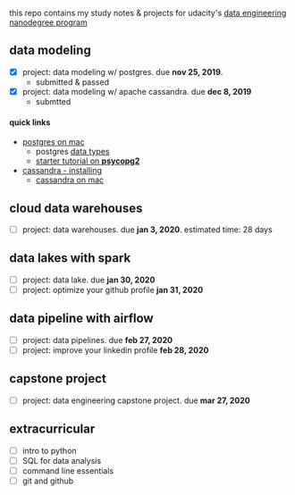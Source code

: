 this repo contains my study notes & projects for udacity's [data engineering nanodegree program](https://www.udacity.com/course/data-engineer-nanodegree--nd027)

## data modeling
* [x] project: data modeling w/ postgres. due **nov 25, 2019**. 
  * submitted & passed 
* [x] project: data modeling w/ apache cassandra. due **dec 8, 2019**
  * submtted

#### quick links
- [postgres on mac](https://www.codementor.io/engineerapart/getting-started-with-postgresql-on-mac-osx-are8jcopb)
  - postgres [data types](https://www.postgresql.org/docs/9.5/datatype.html)
  - [starter tutorial on **psycopg2**](https://pynative.com/python-postgresql-tutorial/)
- [cassandra - installing](http://cassandra.apache.org/doc/latest/getting_started/installing.html)
  - [cassandra on mac](https://gist.github.com/hkhamm/a9a2b45dd749e5d3b3ae)


## cloud data warehouses
* [ ] project: data warehouses. due **jan 3, 2020**.
estimated time: 28 days

## data lakes with spark
* [ ] project: data lake. due **jan 30, 2020**
* [ ] project: optimize your github profile **jan 31, 2020**

## data pipeline with airflow
* [ ] project: data pipelines. due **feb 27, 2020**
* [ ] project: improve your linkedin profile **feb 28, 2020**

## capstone project
* [ ] project: data engineering capstone project. due **mar 27, 2020**


## extracurricular
* [ ] intro to python
* [ ] SQL for data analysis
* [ ] command line essentials
* [ ] git and github
